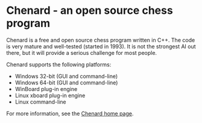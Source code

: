 # Chenard - an open source chess program

Chenard is a free and open source chess program written in C++.
The code is very mature and well-tested (started in 1993).
It is not the strongest AI out there, but it will provide a serious challenge for most people.

Chenard supports the following platforms:

- Windows 32-bit (GUI and command-line)
- Windows 64-bit (GUI and command-line)
- WinBoard plug-in engine
- Linux xboard plug-in engine
- Linux command-line

For more information, see the [Chenard home page](http://cosinekitty.com/chenard/).
